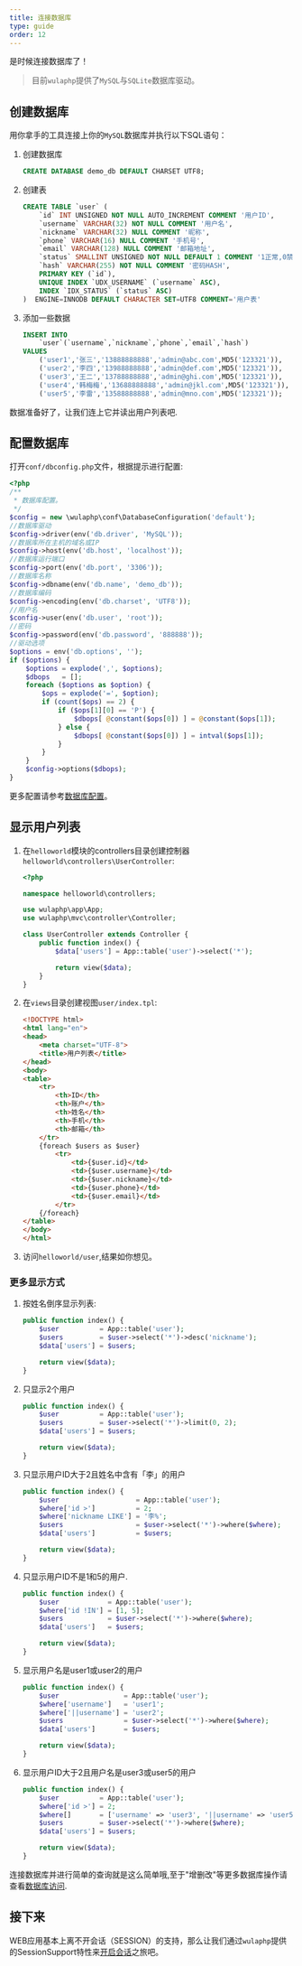 ```yaml
---
title: 连接数据库
type: guide
order: 12
---
```


是时候连接数据库了！

> 目前`wulaphp`提供了`MySQL`与`SQLite`数据库驱动。

## 创建数据库

用你拿手的工具连接上你的`MySQL`数据库并执行以下SQL语句：

1. 创建数据库

    ```sql
    CREATE DATABASE demo_db DEFAULT CHARSET UTF8;
    ```

2. 创建表

    ```sql
    CREATE TABLE `user` (
        `id` INT UNSIGNED NOT NULL AUTO_INCREMENT COMMENT '用户ID',
        `username` VARCHAR(32) NOT NULL COMMENT '用户名',
        `nickname` VARCHAR(32) NULL COMMENT '昵称',
        `phone` VARCHAR(16) NULL COMMENT '手机号',
        `email` VARCHAR(128) NULL COMMENT '邮箱地址',
        `status` SMALLINT UNSIGNED NOT NULL DEFAULT 1 COMMENT '1正常,0禁用,2密码过期',
        `hash` VARCHAR(255) NOT NULL COMMENT '密码HASH',
        PRIMARY KEY (`id`),
        UNIQUE INDEX `UDX_USERNAME` (`username` ASC),
        INDEX `IDX_STATUS` (`status` ASC)
    )  ENGINE=INNODB DEFAULT CHARACTER SET=UTF8 COMMENT='用户表'
    ```

3. 添加一些数据

    ```sql
    INSERT INTO
        `user`(`username`,`nickname`,`phone`,`email`,`hash`)
    VALUES
        ('user1','张三','13888888888','admin@abc.com',MD5('123321')),
        ('user2','李四','13988888888','admin@def.com',MD5('123321')),
        ('user3','王二','13788888888','admin@ghi.com',MD5('123321')),
        ('user4','韩梅梅','13688888888','admin@jkl.com',MD5('123321')),
        ('user5','李雷','13588888888','admin@mno.com',MD5('123321'));
    ```

数据准备好了，让我们连上它并读出用户列表吧.

## 配置数据库

打开`conf/dbconfig.php`文件，根据提示进行配置:

```php
<?php
/**
 * 数据库配置。
 */
$config = new \wulaphp\conf\DatabaseConfiguration('default');
//数据库驱动
$config->driver(env('db.driver', 'MySQL'));
//数据库所在主机的域名或IP
$config->host(env('db.host', 'localhost'));
//数据库运行端口
$config->port(env('db.port', '3306'));
//数据库名称
$config->dbname(env('db.name', 'demo_db'));
//数据库编码
$config->encoding(env('db.charset', 'UTF8'));
//用户名
$config->user(env('db.user', 'root'));
//密码
$config->password(env('db.password', '888888'));
//驱动选项
$options = env('db.options', '');
if ($options) {
    $options = explode(',', $options);
    $dbops   = [];
    foreach ($options as $option) {
        $ops = explode('=', $option);
        if (count($ops) == 2) {
            if ($ops[1][0] == 'P') {
                $dbops[ @constant($ops[0]) ] = @constant($ops[1]);
            } else {
                $dbops[ @constant($ops[0]) ] = intval($ops[1]);
            }
        }
    }
    $config->options($dbops);
}
```

更多配置请参考[数据库配置](config/db.html)。

## 显示用户列表

1. 在`helloworld`模块的controllers目录创建控制器`helloworld\controllers\UserController`:

    ```php
    <?php

    namespace helloworld\controllers;

    use wulaphp\app\App;
    use wulaphp\mvc\controller\Controller;

    class UserController extends Controller {
        public function index() {
            $data['users'] = App::table('user')->select('*');

            return view($data);
        }
    }
    ```

2. 在`views`目录创建视图`user/index.tpl`:

    ```html
    <!DOCTYPE html>
    <html lang="en">
    <head>
        <meta charset="UTF-8">
        <title>用户列表</title>
    </head>
    <body>
    <table>
        <tr>
            <th>ID</th>
            <th>账户</th>
            <th>姓名</th>
            <th>手机</th>
            <th>邮箱</th>
        </tr>
        {foreach $users as $user}
            <tr>
                <td>{$user.id}</td>
                <td>{$user.username}</td>
                <td>{$user.nickname}</td>
                <td>{$user.phone}</td>
                <td>{$user.email}</td>
            </tr>
        {/foreach}
    </table>
    </body>
    </html>
    ```

3. 访问`helloworld/user`,结果如你想见。

### 更多显示方式

1. 按姓名倒序显示列表:

    ```php
    public function index() {
        $user          = App::table('user');
        $users         = $user->select('*')->desc('nickname');
        $data['users'] = $users;

        return view($data);
    }
    ```

2. 只显示2个用户

    ```php
    public function index() {
        $user          = App::table('user');
        $users         = $user->select('*')->limit(0, 2);
        $data['users'] = $users;

        return view($data);
    }
    ```

3. 只显示用户ID大于2且姓名中含有「李」的用户

    ```php
    public function index() {
        $user                   = App::table('user');
        $where['id >']          = 2;
        $where['nickname LIKE'] = '李%';
        $users                  = $user->select('*')->where($where);
        $data['users']          = $users;

        return view($data);
    }
    ```

4. 只显示用户ID不是1和5的用户.

    ```php
    public function index() {
        $user            = App::table('user');
        $where['id !IN'] = [1, 5];
        $users           = $user->select('*')->where($where);
        $data['users']   = $users;

        return view($data);
    }
    ```

5. 显示用户名是user1或user2的用户

    ```php
    public function index() {
        $user                = App::table('user');
        $where['username']   = 'user1';
        $where['||username'] = 'user2';
        $users               = $user->select('*')->where($where);
        $data['users']       = $users;

        return view($data);
    }
    ```

6. 显示用户ID大于2且用户名是user3或user5的用户

    ```php
    public function index() {
        $user          = App::table('user');
        $where['id >'] = 2;
        $where[]       = ['username' => 'user3', '||username' => 'user5'];
        $users         = $user->select('*')->where($where);
        $data['users'] = $users;

        return view($data);
    }
    ```

连接数据库并进行简单的查询就是这么简单哦,至于"增删改"等更多数据库操作请查看[数据库访问](db).

## 接下来

WEB应用基本上离不开会话（SESSION）的支持，那么让我们通过`wulaphp`提供的SessionSupport特性来[开启会话](session.html)之旅吧。
